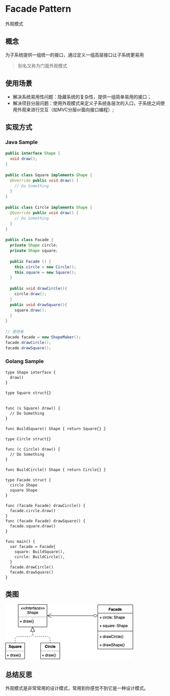 # Facade Pattern
外观模式
## 概念
为子系统提供一组统一的接口，通过定义一组高层接口让子系统更易用

> 别名又称为门面外观模式

## 使用场景
* 解决系统易用性问题：隐藏系统的复杂性，提供一组简单易用的接口；
* 解决项目分层问题：使用外观模式来定义子系统各层次的入口，子系统之间使用外观来进行交互（如MVC分层or面向接口编程）;

## 实现方式

### Java Sample
```java
public interface Shape { 
  void draw(); 
}

public class Square implements Shape { 
  @Override public void draw() { 
    // Do Something
  }
}

public class Circle implements Shape { 
  @Override public void draw() { 
    // Do Something
  }
}

public class Facade { 
  private Shape circle; 
  private Shape square; 

  public Facade () { 
    this.circle = new Circle(); 
    this.square = new Square(); 
  } 

  public void drawCircle(){ 
    circle.draw(); 
  } 
  public void drawSquare(){ 
    square.draw(); 
  }
}

// 使用者
Facade facade = new ShapeMaker(); 
facade.drawCircle(); 
facade.drawSquare();
```

### Golang Sample
```golang
type Shape interface {
  draw()
}

type Square struct{}


func (s Square) draw() {
  // Do Something
}

func BuildSquare() Shape { return Square{} }

type Circle struct{}

func (c Circle) draw() {
  // Do Something
}

func BuildCircle() Shape { return Circle{} }

type Facade struct {
  circle Shape
  square Shape
}

func (facade Facade) drawCircle() {
  facade.circle.draw()
}
func (facade Facade) drawSquare() {
  facade.square.draw()
}

func main() {
  var facade = Facade{
    square: BuildSquare(),
    circle: BuildCircle(),
  }
  facade.drawCircle()
  facade.drawSquare()
}
```

## 类图
![](facade.png)

## 总结反思
外观模式是非常常用的设计模式，常用到你感觉不到它是一种设计模式。